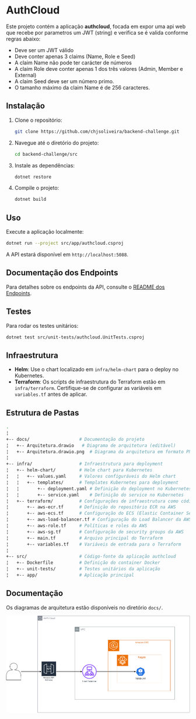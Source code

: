 ﻿# AuthCloud

Este projeto contém a aplicação **authcloud**, focada em expor uma api web que recebe por parametros um JWT (string) e verifica se é valida conforme regras abaixo:

- Deve ser um JWT válido
- Deve conter apenas 3 claims (Name, Role e Seed)
- A claim Name não pode ter carácter de números
- A claim Role deve conter apenas 1 dos três valores (Admin, Member e External)
- A claim Seed deve ser um número primo.
- O tamanho máximo da claim Name é de 256 caracteres.

## Instalação

1. Clone o repositório:
   ```bash
   git clone https://github.com/chjsoliveira/backend-challenge.git
   ```

2. Navegue até o diretório do projeto:
   ```bash
   cd backend-challenge/src
   ```

3. Instale as dependências:
   ```bash
   dotnet restore
   ```

4. Compile o projeto:
   ```bash
   dotnet build
   ```
   
## Uso

Execute a aplicação localmente:

```bash
dotnet run --project src/app/authcloud.csproj
```

A API estará disponível em `http://localhost:5088`.

## Documentação dos Endpoints

Para detalhes sobre os endpoints da API, consulte o [README dos Endpoints](docs/endpoints.md).

## Testes

Para rodar os testes unitários:

```bash
dotnet test src/unit-tests/authcloud.UnitTests.csproj
```

## Infraestrutura

- **Helm**: Use o chart localizado em `infra/helm-chart` para o deploy no Kubernetes.
- **Terraform**: Os scripts de infraestrutura do Terraform estão em `infra/terraform`. Certifique-se de configurar as variáveis em `variables.tf` antes de aplicar.

## Estrutura de Pastas

```bash
.
¦
+-- docs/                   # Documentação do projeto
¦   +-- Arquitetura.drawio   # Diagrama de arquitetura (editável)
¦   +-- Arquitetura.drawio.png  # Diagrama da arquitetura em formato PNG
¦
+-- infra/                  # Infraestrutura para deployment
¦   +-- helm-chart/         # Helm chart para Kubernetes
¦   ¦   +-- values.yaml     # Valores configuráveis do Helm chart
¦   ¦   +-- templates/      # Templates Kubernetes para deployment
¦   ¦       +-- deployment.yaml # Definição do deployment no Kubernetes
¦   ¦       +-- service.yaml    # Definição do service no Kubernetes
¦   +-- terraform/          # Configurações de infraestrutura como código (IaC) usando Terraform
¦       +-- aws-ecr.tf      # Definição do repositório ECR na AWS
¦       +-- aws-ecs.tf      # Configuração do ECS (Elastic Container Service)
¦       +-- aws-load-balancer.tf # Configuração do Load Balancer da AWS
¦       +-- aws-role.tf     # Políticas e roles da AWS
¦       +-- aws-sg.tf       # Configuração de security groups da AWS
¦       +-- main.tf         # Arquivo principal do Terraform
¦       +-- variables.tf    # Variáveis de entrada para o Terraform
¦
+-- src/                    # Código-fonte da aplicação authcloud
¦   +-- Dockerfile          # Definição do container Docker
¦   +-- unit-tests/         # Testes unitários da aplicação
¦   +-- app/                # Aplicação principal

```

## Documentação

Os diagramas de arquitetura estão disponíveis no diretório `docs/`.

![Diagrama do Sistema](docs/Arquitetura.drawio.png)
